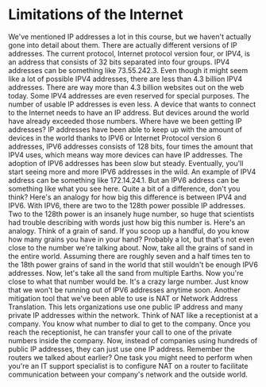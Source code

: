 # Limitations of the Internet

We've mentioned IP addresses a lot in this course, but we haven't actually gone into detail about them. There are actually different versions of IP addresses. The current protocol, Internet protocol version four, or IPV4, is an address that consists of 32 bits separated into four groups. IPV4 addresses can be something like 73.55.242.3. Even though it might seem like a lot of possible IPV4 addresses, there are less than 4.3 billion IPV4 addresses. There are way more than 4.3 billion websites out on the web today. Some IPV4 addresses are even reserved for special purposes. The number of usable IP addresses is even less. A device that wants to connect to the Internet needs to have an IP address. But devices around the world have already exceeded those numbers. Where have we been getting IP addresses? IP addresses have been able to keep up with the amount of devices in the world thanks to IPV6 or Internet Protocol version 6 addresses, IPV6 addresses consists of 128 bits, four times the amount that IPV4 uses, which means way more devices can have IP addresses. The adoption of IPV6 addresses has been slow but steady. Eventually, you'll start seeing more and more IPV6 addresses in the wild. An example of IPV4 address can be something like 172.14.24.1. But an IPV6 address can be something like what you see here. Quite a bit of a difference, don't you think? Here's an analogy for how big this difference is between IPV4 and IPV6. With IPV6, there are two to the 128th power possible IP addresses. Two to the 128th power is an insanely huge number, so huge that scientists had trouble describing with words just how big this number is. Here's an analogy. Think of a grain of sand. If you scoop up a handful, do you know how many grains you have in your hand? Probably a lot, but that's not even close to the number we're talking about. Now, take all the grains of sand in the entire world. Assuming there are roughly seven and a half times ten to the 18th power grains of sand in the world that still wouldn't be enough IPV6 addresses. Now, let's take all the sand from multiple Earths. Now you're close to what that number would be. It's a crazy large number. Just know that we won't be running out of IPV6 addresses anytime soon. Another mitigation tool that we've been able to use is NAT or Network Address Translation. This lets organizations use one public IP address and many private IP addresses within the network. Think of NAT like a receptionist at a company. You know what number to dial to get to the company. Once you reach the receptionist, he can transfer your call to one of the private numbers inside the company. Now, instead of companies using hundreds of public IP addresses, they can just use one IP address. Remember the routers we talked about earlier? One task you might need to perform when you're an IT support specialist is to configure NAT on a router to facilitate communication between your company's network and the outside world.
